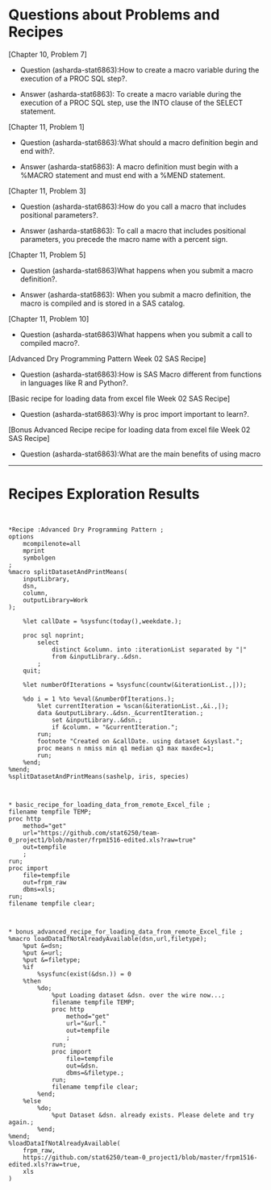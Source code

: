 
# Questions about Problems and Recipes



[Chapter 10, Problem 7]
* Question (asharda-stat6863):How to create a macro variable during the execution of a PROC SQL step?.
- Answer (asharda-stat6863): To create a macro variable during the execution of a PROC SQL step, use the INTO clause of the SELECT statement.



[Chapter 11, Problem 1]
* Question (asharda-stat6863):What should a macro definition begin and end with?.
- Answer (asharda-stat6863): A macro definition must begin with a %MACRO statement and must end with a %MEND statement. 



[Chapter 11, Problem 3]
* Question (asharda-stat6863):How do you call a macro that includes positional parameters?.
- Answer (asharda-stat6863): To call a macro that includes positional parameters, you precede the macro name with a percent sign. 



[Chapter 11, Problem 5]
* Question (asharda-stat6863)What happens when you submit a macro definition?.
- Answer (asharda-stat6863): When you submit a macro definition, the macro is compiled and is stored in a SAS catalog. 



[Chapter 11, Problem 10]
* Question (asharda-stat6863)What happens when you submit a call to compiled macro?.



[Advanced Dry Programming Pattern Week 02 SAS Recipe]
* Question (asharda-stat6863):How is SAS Macro different from functions in languages like R and Python?.



[Basic recipe for loading data from excel file  Week 02 SAS Recipe]
* Question (asharda-stat6863):Why is proc import important to learn?.



[Bonus Advanced Recipe recipe for loading data from excel file  Week 02 SAS Recipe]
* Question (asharda-stat6863):What are the main benefits of using macro

***



# Recipes Exploration Results



```


*Recipe :Advanced Dry Programming Pattern ;
options
    mcompilenote=all
    mprint
    symbolgen
;
%macro splitDatasetAndPrintMeans(
    inputLibrary,
    dsn,
    column,
    outputLibrary=Work
);

    %let callDate = %sysfunc(today(),weekdate.);

    proc sql noprint;
        select
            distinct &column. into :iterationList separated by "|"
            from &inputLibrary..&dsn.
        ;
    quit;

    %let numberOfIterations = %sysfunc(countw(&iterationList.,|));

    %do i = 1 %to %eval(&numberOfIterations.);
        %let currentIteration = %scan(&iterationList.,&i.,|);
        data &outputLibrary..&dsn._&currentIteration.;
            set &inputLibrary..&dsn.;
            if &column. = "&currentIteration.";
        run;
        footnote "Created on &callDate. using dataset &syslast.";
        proc means n nmiss min q1 median q3 max maxdec=1;
        run;
    %end;
%mend;
%splitDatasetAndPrintMeans(sashelp, iris, species)



* basic_recipe_for_loading_data_from_remote_Excel_file ;
filename tempfile TEMP;
proc http
    method="get"
    url="https://github.com/stat6250/team-0_project1/blob/master/frpm1516-edited.xls?raw=true"
    out=tempfile
    ;
run;
proc import
    file=tempfile
    out=frpm_raw
    dbms=xls;
run;
filename tempfile clear;



* bonus_advanced_recipe_for_loading_data_from_remote_Excel_file ;
%macro loadDataIfNotAlreadyAvailable(dsn,url,filetype);
    %put &=dsn;
    %put &=url;
    %put &=filetype;
    %if
        %sysfunc(exist(&dsn.)) = 0
    %then
        %do;
            %put Loading dataset &dsn. over the wire now...;
            filename tempfile TEMP;
            proc http
                method="get"
                url="&url."
                out=tempfile
                ;
            run;
            proc import
                file=tempfile
                out=&dsn.
                dbms=&filetype.;
            run;
            filename tempfile clear;
        %end;
    %else
        %do;
            %put Dataset &dsn. already exists. Please delete and try again.;
        %end;
%mend;
%loadDataIfNotAlreadyAvailable(
    frpm_raw,
    https://github.com/stat6250/team-0_project1/blob/master/frpm1516-edited.xls?raw=true,
    xls
)



```
